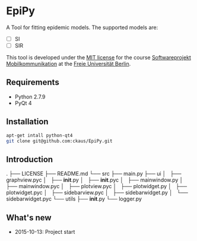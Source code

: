 # EpiPy
A Tool for fitting epidemic models. The supported models are:

 - [ ] SI
 - [ ] SIR

This tool is developed under the [MIT license][1] for the course [Softwareprojekt Mobilkommunikation][2] at the [Freie Universität Berlin][3]. 

## Requirements
 * Python 2.7.9
 * PyQt 4

## Installation
```bash
apt-get intall python-qt4
git clone git@github.com:ckaus/EpiPy.git
```
## Introduction
.
├── LICENSE
├── README.md
└── src
    ├── main.py
    ├── ui
    │   ├── graphview.pyc
    │   ├── __init__.py
    │   ├── __init__.pyc
    │   ├── mainwindow.py
    │   ├── mainwindow.pyc
    │   ├── plotview.pyc
    │   ├── plotwidget.py
    │   ├── plotwidget.pyc
    │   ├── sidebarview.pyc
    │   ├── sidebarwidget.py
    │   └── sidebarwidget.pyc
    └── utils
        ├── __init__.py
        └── logger.py

## What's new
 * 2015-10-13: Project start

[1]: https://github.com/ckaus/EpiPy/blob/master/LICENSE 		"MIT license"         
[2]: http://www.mi.fu-berlin.de/inf/groups/ag-tech/teaching/2015-16_WS/P_19308912_Softwareprojekt_Mobilkommunikation/index.html  "Course"
[3]: http://www.fu-berlin.de/en/index.html 						"FU Berlin"
[4]: http://tkinter.unpythonic.net/wiki/						"Tkinter"
